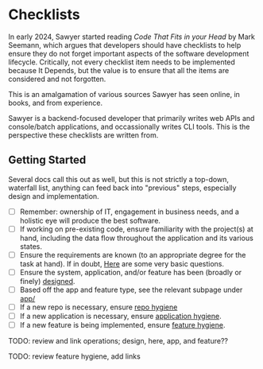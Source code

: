 # Checklists

In early 2024, Sawyer started reading *Code That Fits in your Head* by Mark Seemann, which argues
that developers should have checklists to help ensure they do not forget important aspects of the
software development lifecycle. Critically, not every checklist item needs to be implemented because
It Depends, but the value is to ensure that all the items are considered and not forgotten.

This is an amalgamation of various sources Sawyer has seen online, in books, and from experience.

Sawyer is a backend-focused developer that primarily writes web APIs and console/batch applications,
and occassionally writes CLI tools. This is the perspective these checklists are written from.

## Getting Started

Several docs call this out as well, but this is not strictly a top-down, waterfall list, anything
can feed back into "previous" steps, especially design and implementation.

- [ ] Remember: ownership of IT, engagement in business needs, and a holistic eye will produce the
best software.
- [ ] If working on pre-existing code, ensure familiarity with the project(s) at hand, including the
data flow throughout the application and its various states.
- [ ] Ensure the requirements are known (to an appropriate degree for the task at hand). If in
doubt, [Here](./requirements.md) are some very basic questions.
- [ ] Ensure the system, application, and/or feature has been (broadly or finely)
[designed](./design.md).
- [ ] Based off the app and feature type, see the relevant subpage under [app/](./app/)
- [ ] If a new repo is necessary, ensure [repo hygiene](./repoHygiene.md)
- [ ] If a new application is necessary, ensure [application hygiene](./appHygiene.md).
- [ ] If a new feature is being implemented, ensure [feature hygiene](./featureHygiene.md).

TODO: review and link operations; design, here, app, and feature??

TODO: review feature hygiene, add links

